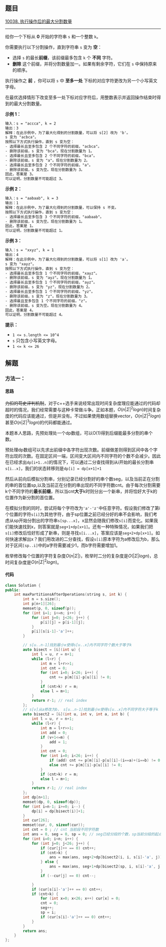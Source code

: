 ## 题目

[10038. 执行操作后的最大分割数量](https://leetcode.cn/problems/maximize-the-number-of-partitions-after-operations/description/)

---

给你一个下标从 **0** 开始的字符串 `s` 和一个整数 `k`。

你需要执行以下分割操作，直到字符串 `s` 变为 **空**：

-   选择 `s` 的最长**前缀**，该前缀最多包含 `k` 个 **不同** 字符。
-   **删除** 这个前缀，并将分割数量加一。如果有剩余字符，它们在 `s` 中保持原来的顺序。

执行操作之 **前** ，你可以将 `s` 中 **至多一处** 下标的对应字符更改为另一个小写英文字母。

在最优选择情形下改变至多一处下标对应字符后，用整数表示并返回操作结束时得到的最大分割数量。

  

**示例 1：**

```txt
输入：s = "accca", k = 2
输出：3
解释：在此示例中，为了最大化得到的分割数量，可以将 s[2] 改为 'b'。
s 变为 "acbca"。
按照以下方式执行操作，直到 s 变为空：
- 选择最长且至多包含 2 个不同字符的前缀，"acbca"。
- 删除该前缀，s 变为 "bca"。现在分割数量为 1。
- 选择最长且至多包含 2 个不同字符的前缀，"bca"。
- 删除该前缀，s 变为 "a"。现在分割数量为 2。
- 选择最长且至多包含 2 个不同字符的前缀，"a"。
- 删除该前缀，s 变为空。现在分割数量为 3。
因此，答案是 3。
可以证明，分割数量不可能超过 3。
```

**示例 2：**

```txt
输入：s = "aabaab", k = 3
输出：1
解释：在此示例中，为了最大化得到的分割数量，可以保持 s 不变。
按照以下方式执行操作，直到 s 变为空： 
- 选择最长且至多包含 3 个不同字符的前缀，"aabaab"。
- 删除该前缀，s 变为空。现在分割数量为 1。
因此，答案是 1。
可以证明，分割数量不可能超过 1。
```

**示例 3：**

```txt
输入：s = "xxyz", k = 1
输出：4
解释：在此示例中，为了最大化得到的分割数量，可以将 s[1] 改为 'a'。
s 变为 "xayz"。
按照以下方式执行操作，直到 s 变为空：
- 选择最长且至多包含 1 个不同字符的前缀，"xayz"。
- 删除该前缀，s 变为 "ayz"。现在分割数量为 1。
- 选择最长且至多包含 1 个不同字符的前缀，"ayz"。
- 删除该前缀，s 变为 "yz"，现在分割数量为 2。
- 选择最长且至多包含 1 个不同字符的前缀，"yz"。
- 删除该前缀，s 变为 "z"。现在分割数量为 3。
- 选择最且至多包含 1 个不同字符的前缀，"z"。
- 删除该前缀，s 变为空。现在分割数量为 4。
因此，答案是 4。
可以证明，分割数量不可能超过 4。
```
  

**提示：**

-   `1 <= s.length <= 10^4`
-   `s` 只包含小写英文字母。
-   `1 <= k <= 26`

  

## 解题

### 方法一：

#### 思路

~~力扣的苟史评判机制~~，对于c++选手来说经常出现时间复杂度理应能通过的代码却超时的情况，我们经常需要与这种卡常做斗争。正如本题，$O(n|\Sigma|^2logn)$时间复杂度的代码应该能通过，但是并没有。不过如果使用数组替换vector，$O(n|\Sigma|^2logn)$甚至$O(n|\Sigma|^3logn)$的代码都能通过。

本题本人思路，先预处理处一个dp数组，可以O(1)得到后缀能最多分割的串个数。

预处理dp数组可以先求出前缀中各字符出现次数。前缀做差则得到区间中各个字符出现的次数。在固定区间一端，区间变大区间内不同字符的个数不会减少。因此在已经求出`dp[i+1..n]`的情况下，可以通过二分查找得到从i开始的最长分割串`s[i..x]`，我们的状态转移则是`dp[i] = dp[x+1]+1`

然后从前向后模拟分割串，分别记录已经分割好的串个数seg，以及当前正在分割的串的首位置sp,以及当前正在分割的串出现的不同字符数cnt。由于每次分割需要k个不同字符的**最长前缀**，所以当cnt**大于**k时则分出一个新串，并将恰好大于k的位置作为新分割的首位置。

在模拟分割的同时，尝试将每个字符改为`'a'-'z'`中任意字符。假设我们修改了第i个位置的字符`s[i]`为其他字符，由于sp位置之前已经分好的串不会影响，我们考虑从sp开始分割出的字符串`s[sp...x]`，x显然会随我们修改`s[i]`而变化。如果我们能快速找到x，则答案就是`seg+1+dp[x+1]`。还有一种特殊情况，如果我们把`s[i]`修改后恰好形成了新串，则是寻找`s[i...x]`，答案应该是`seg+2+dp[x+1]`。如何快速求解出x？我们用改进的二分查找，假设`s[i]`原本字符为a修改后为b，那么对于区间`[sp..i]`中的a字符需要减少1，而b字符需要增加1。

枚举修改每个位置的字符复杂度$O(n|\Sigma|)$，枚举时二分的复杂度是$O(|\Sigma|logn)$，总时间复杂度是$O(n|\Sigma|^2logn)$。

#### 代码

```C++
class Solution {
public:
    int maxPartitionsAfterOperations(string s, int k) {
        int n = s.size();
        int p[n+1][26];
        memset(p, 0, sizeof(p));
        for (int i=1; i<=n; i++) {
            for (int j=0; j<26; j++) {
                p[i][j] = p[i-1][j];
            }
            p[i][s[i-1]-'a']++;
        }

        // s[u..n-1]找到最小x使得s[u..x]内不同字符个数大于等于k
        auto bisect = [&](int u) { 
            int l = u, r = n+1;
            while (l<r) {
                int m = l+r>>1;
                int cnt = 0;
                for (int i=0; i<26; i++) {
                    cnt += p[m][i]-p[u][i] != 0;
                }
                if (cnt>k) r = m;
                else l = m+1;
            }
            return r-1; // real index
        };
        // s[v]从a修改为b， s[u..n-1]找到最小x使得s[u..x]内不同字符大于等于k
        auto bisect2 = [&](int u, int v, int a, int b) { 
            int l = u, r = n+1;
            while (l<r) {
                int m = l+r>>1;
                int add = 0;
                if (v+1<=m) {
                    add = 1;
                }
                int cnt = 0;
                for (int i=0; i<26; i++) {
                    if (add) cnt += p[m][i]-p[u][i]-(i==a)+(i==b) != 0;
                    else cnt += p[m][i]-p[u][i] != 0;
                }
                if (cnt>k) r = m;
                else l = m+1;
            }
            return r-1; // real index
        };
        int dp[n+1];
        memset(dp, 0, sizeof(dp));
        for (int i=n-1; i>=0; i--) {
            dp[i] = dp[bisect(i)]+1;
        }
        int cur[26];
        memset(cur, 0, sizeof(cur));
        int cnt = 0 ; // cnt 当前段不同字符数
        int ans = 0, seg = 0, sp = 0; // seg已经分段的个数，sp当前分段的起点
        for (int i=0; i<n; i++) {
            for (int j=0; j<26; j++) {
                if (cur[j]++ == 0) cnt++;
                if (cnt>k) {
                    ans = max(ans, seg+2+dp[bisect2(i, i, s[i]-'a', j)]);
                } else {
                    ans = max(ans, seg+1+dp[bisect2(sp, i, s[i]-'a', j)]);
                }
                if (--cur[j] == 0) cnt--;

            }
            if (cur[s[i]-'a']++ == 0) cnt++;
            if (cnt>k) {
                for (int x=0; x<26; x++) cur[x] = 0;
                cnt = 0;
                seg++;
                sp = i;
                if (cur[s[i]-'a']++ == 0) cnt++;
            }
        }
        return ans;
    }
};
```
